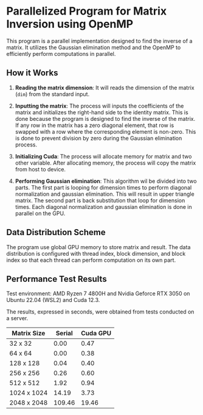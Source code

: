 # Parallelized Program for Matrix Inversion using OpenMP

This program is a parallel implementation designed to find the inverse of a matrix. It utilizes the Gaussian elimination method and the OpenMP to efficiently perform computations in parallel.

## How it Works

1. **Reading the matrix dimension**: It will reads the dimension of the matrix (`dim`) from the standard input.

2. **Inputting the matrix**: The process will inputs the coefficients of the matrix and initializes the right-hand side to the identity matrix. This is done because the program is designed to find the inverse of the matrix. If any row in the matrix has a zero diagonal element, that row is swapped with a row where the corresponding element is non-zero. This is done to prevent division by zero during the Gaussian elimination process.

3. **Initializing Cuda**: The process will allocate memory for matrix and two other variable. After allocating memory, the process will copy the matrix from host to device.

4. **Performing Gaussian elimination**: This algorithm wil be divided into two parts. The first part is looping for dimension times to perform diagonal normalization and gaussian elimination. This will result in upper triangle matrix. The second part is back substitution that loop for dimension times. Each diagonal normalization and gaussian elimination is done in parallel on the GPU.

## Data Distribution Scheme

The program use global GPU memory to store matrix and result. The data distribution is configured with thread index, block dimension, and block index so that each thread can perform computation on its own part.

## Performance Test Results

Test environment: AMD Ryzen 7 4800H and Nvidia Geforce RTX 3050 on Ubuntu 22.04 (WSL2) and Cuda 12.3.

The results, expressed in seconds, were obtained from tests conducted on a server.

| Matrix Size | Serial | Cuda GPU       |
| ----------- | ------ | -------------- |
| 32 x 32     | 0.00   | 0.47           |
| 64 x 64     | 0.00   | 0.38           |
| 128 x 128   | 0.04   | 0.40           |
| 256 x 256   | 0.26   | 0.60           |
| 512 x 512   | 1.92   | 0.94           |
| 1024 x 1024 | 14.19  | 3.73           |
| 2048 x 2048 | 109.46 | 19.46          |

